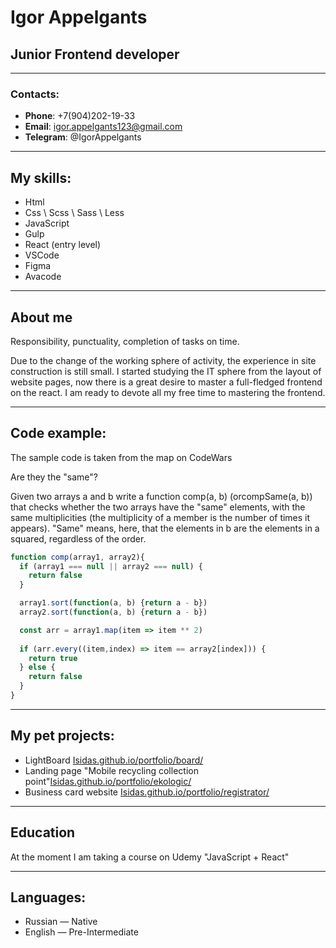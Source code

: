 # Igor Appelgants
## Junior Frontend developer
---
### Contacts:
* **Phone**: +7(904)202-19-33
* **Email**: igor.appelgants123@gmail.com
* **Telegram**: @IgorAppelgants 
---
## My skills:
+ Html
+ Css \ Scss \ Sass \ Less
+ JavaScript
+ Gulp
+ React (entry level)
+ VSCode
+ Figma
+ Avacode
---
## About me
Responsibility, punctuality, completion of tasks
on time.

Due to the change of the working sphere of activity, the experience in
site construction is still small. I started studying the IT sphere from the layout
of website pages, now there is a great desire to master
a full-fledged frontend on the react.
I am ready to devote all my free time to mastering the frontend.

---
## Code example:
The sample code is taken from the map on CodeWars

Are they the "same"?

Given two arrays a and b write a function comp(a, b) (orcompSame(a, b)) that checks whether the two arrays have the "same" elements, with the same multiplicities (the multiplicity of a member is the number of times it appears). "Same" means, here, that the elements in b are the elements in a squared, regardless of the order.

```JavaScript
function comp(array1, array2){
  if (array1 === null || array2 === null) {
    return false
  }

  array1.sort(function(a, b) {return a - b})
  array2.sort(function(a, b) {return a - b})

  const arr = array1.map(item => item ** 2)
  
  if (arr.every((item,index) => item == array2[index])) {
    return true 
  } else {
    return false
  }
}
```
---
## My pet projects:
* LightBoard [Isidas.github.io/portfolio/board/](LightBoard "LightBoard")
* Landing page "Mobile recycling collection point"[Isidas.github.io/portfolio/ekologic/](LandinPage "Landing Page")
* Business card website [Isidas.github.io/portfolio/registrator/](BusinesCarWebsite "Business card website")
---
## Education
At the moment I am taking a course on Udemy "JavaScript + React"

---
## Languages:
* Russian — Native
* English — Pre-Intermediate
  